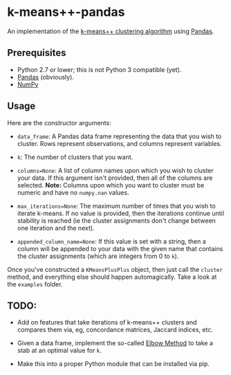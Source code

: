 k-means++-pandas
================

An implementation of the [k-means++ clustering algorithm](http://en.wikipedia.org/wiki/K-means%2B%2B) using [Pandas](http://pandas.pydata.org/).

Prerequisites
-------------

* Python 2.7 or lower; this is not Python 3 compatible (yet).
* [Pandas](http://pandas.pydata.org/) (obviously).
* [NumPy](http://numpy.org)

Usage
-----

Here are the constructor arguments:

* `data_frame`: A Pandas data frame representing the data that you wish to cluster. Rows represent observations, and columns represent variables.

* `k`: The number of clusters that you want.

* `columns=None`: A list of column names upon which you wish to cluster your data. If this argument isn't provided, then all of the columns are selected. **Note:** Columns upon which you want to cluster must be numeric and have no `numpy.nan` values.

* `max_iterations=None`: The maximum number of times that you wish to iterate k-means. If no value is provided, then the iterations continue until stability is reached (ie the cluster assignments don't change between one iteration and the next).

* `appended_column_name=None`: If this value is set with a string, then a column will be appended to your data with the given name that contains the cluster assignments (which are integers from 0 to `k`).

Once you've constructed a `KMeansPlusPlus` object, then just call the `cluster` method, and everything else should happen automagically. Take a look at the `examples` folder.

TODO:
----

* Add on features that take iterations of k-means++ clusters and compares them via, eg, concordance matrices, Jaccard indices, etc.

* Given a data frame, implement the so-called [Elbow Method](http://en.wikipedia.org/wiki/Determining_the_number_of_clusters_in_a_data_set#The_Elbow_Method) to take a stab at an optimal value for `k`.

* Make this into a proper Python module that can be installed via pip.